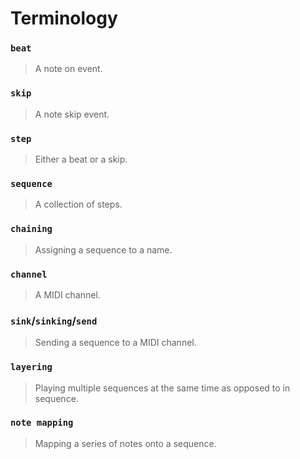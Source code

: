 # Terminology
### `beat`
> A note on event.

### `skip`
> A note skip event.

### `step`
> Either a beat or a skip.

### `sequence`
> A collection of steps.

### `chaining`
> Assigning a sequence to a name.

### `channel`
> A MIDI channel.

### `sink`/`sinking`/`send`
> Sending a sequence to a MIDI channel.

### `layering`
> Playing multiple sequences at the same time as opposed to in sequence.

### `note mapping`
> Mapping a series of notes onto a sequence.


